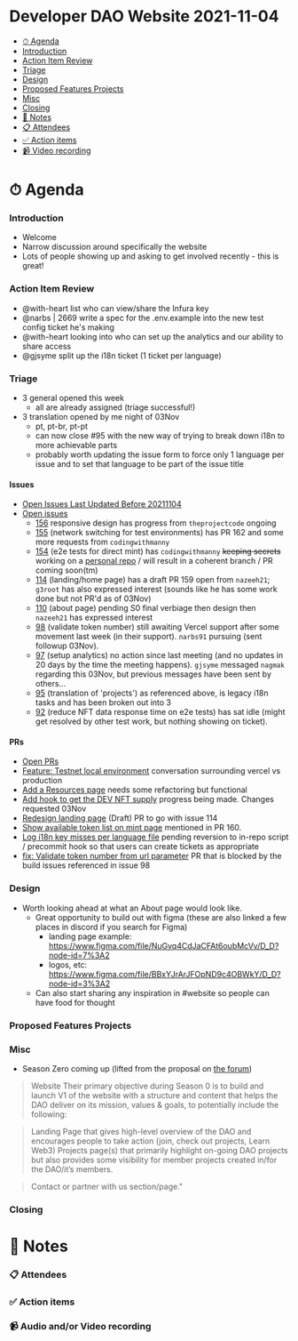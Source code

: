 # Developer DAO Website 2021-11-04

- [⏱ Agenda](#-agenda)
- [Introduction](#introduction)
- [Action Item Review](#actoin-item-review)
- [Triage](#triage)
- [Design](#design)
- [Proposed Features Projects](#proposed-features-projects)
- [Misc](#misc)
- [Closing](#closing)
- [📝 Notes](#-notes)
- [📋 Attendees](#-attendees)
- [✅ Action items](#-action-items)
- [📹 Video recording](#-video-recording)

# ⏱ Agenda

### Introduction

- Welcome
- Narrow discussion around specifically the website
- Lots of people showing up and asking to get involved recently - this is great!

### Action Item Review

- @with-heart list who can view/share the Infura key
- @narbs | 2669 write a spec for the .env.example into the new test config ticket he's making
- @with-heart looking into who can set up the analytics and our ability to share access
- @gjsyme split up the i18n ticket (1 ticket per language)

### Triage

- 3 general opened this week
  - all are already assigned (triage successful!)
- 3 translation opened by me night of 03Nov
  - pt, pt-br, pt-pt
  - can now close #95 with the new way of trying to break down i18n to more achievable parts
  - probably worth updating the issue form to force only 1 language per issue and to set that language to be part of the issue title

#### Issues

- [Open Issues Last Updated Before 20211104](https://github.com/Developer-DAO/developer-dao/issues?q=is%3Aissue+is%3Aopen+updated%3A<2021-10-28)
- [Open issues](https://github.com/Developer-DAO/developer-dao/issues)
  - [156](https://github.com/Developer-DAO/developerdao.com/issues/156) responsive design has progress from `theprojectcode` ongoing
  - [155](https://github.com/Developer-DAO/developerdao.com/issues/155) (network switching for test environments) has PR 162 and some more requests from `codingwithmanny`
  - [154](https://github.com/Developer-DAO/developerdao.com/issues/154) (e2e tests for direct mint) has `codingwithmanny` ~~keeping secrets~~ working on a [personal repo](https://github.com/codingwithmanny/web3-react-jest-tests) / will result in a coherent branch / PR coming soon(tm)
  - [114](https://github.com/Developer-DAO/developerdao.com/issues/114) (landing/home page) has a draft PR 159 open from `nazeeh21`; `g3root` has also expressed interest (sounds like he has some work done but not PR'd as of 03Nov)
  - [110](https://github.com/Developer-DAO/developerdao.com/issues/110) (about page) pending S0 final verbiage then design then `nazeeh21` has expressed interest
  - [98](https://github.com/Developer-DAO/developerdao.com/issues/98) (validate token number) still awaiting Vercel support after some movement last week (in their support). `narbs91` pursuing (sent followup 03Nov).
  - [97](https://github.com/Developer-DAO/developerdao.com/issues/97) (setup analytics) no action since last meeting (and no updates in 20 days by the time the meeting happens). `gjsyme` messaged `nagmak` regarding this 03Nov, but previous messages have been sent by others...
  - [95](https://github.com/Developer-DAO/developerdao.com/issues/95) (translation of 'projects') as referenced above, is legacy i18n tasks and has been broken out into 3
  - [92](https://github.com/Developer-DAO/developerdao.com/issues/92) (reduce NFT data response time on e2e tests) has sat idle (might get resolved by other test work, but nothing showing on ticket).


#### PRs

- [Open PRs](https://github.com/Developer-DAO/developer-dao/pulls)
- [Feature: Testnet local environment](https://github.com/Developer-DAO/developerdao.com/pull/162) conversation surrounding vercel vs production
- [Add a Resources page](https://github.com/Developer-DAO/developerdao.com/pull/161) needs some refactoring but functional
- [Add hook to get the DEV NFT supply](https://github.com/Developer-DAO/developerdao.com/pull/160) progress being made. Changes requested 03Nov
- [Redesign landing page](https://github.com/Developer-DAO/developerdao.com/pull/159) (Draft) PR to go with issue 114
- [Show available token list on mint page](https://github.com/Developer-DAO/developerdao.com/pull/158) mentioned in PR 160.
- [Log i18n key misses per language file](https://github.com/Developer-DAO/developerdao.com/pull/127) pending reversion to in-repo script / precommit hook so that users can create tickets as appropriate
- [fix: Validate token number from url parameter](https://github.com/Developer-DAO/developerdao.com/pull/105) PR that is blocked by the build issues referenced in issue 98

### Design

- Worth looking ahead at what an About page would look like.
  - Great opportunity to build out with figma (these are also linked a few places in discord if you search for Figma)
    - landing page example: https://www.figma.com/file/NuGyq4CdJaCFAt6oubMcVv/D_D?node-id=7%3A2
    - logos, etc: https://www.figma.com/file/BBxYJrArJFOpND9c4OBWkY/D_D?node-id=3%3A2
  - Can also start sharing any inspiration in #website so people can have food for thought


### Proposed Features Projects


### Misc

- Season Zero coming up (lifted from the proposal on [the forum](https://forum.developerdao.com/t/p3-developer-dao-season-0/219))

> Website
Their primary objective during Season 0 is to build and launch V1 of the website with a structure and content that helps the DAO deliver on its mission, values & goals, to potentially include the following:

> Landing Page that gives high-level overview of the DAO and encourages people to take action (join, check out projects, Learn Web3)
Projects page(s) that primarily highlight on-going DAO projects but also provides some visibility for member projects created in/for the DAO/it’s members.

> Contact or partner with us section/page."


### Closing


# 📝 Notes


### 📋 Attendees


### ✅ Action items


### 📹 Audio and/or Video recording
